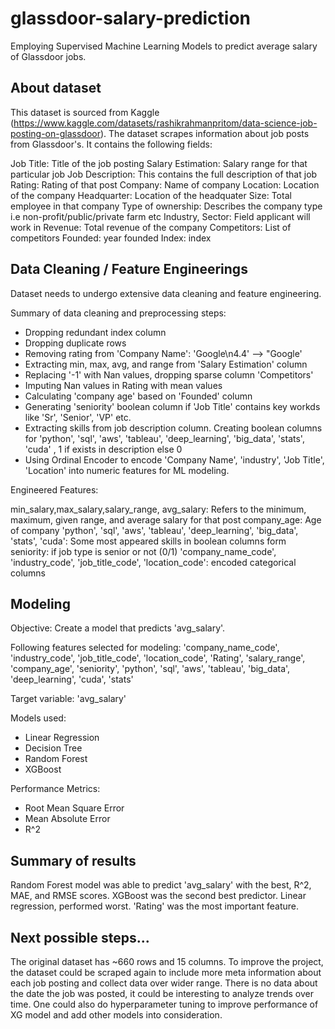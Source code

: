 # glassdoor-salary-prediction

Employing Supervised Machine Learning Models to predict average salary of Glassdoor jobs. 

## About dataset

This dataset is sourced from Kaggle (https://www.kaggle.com/datasets/rashikrahmanpritom/data-science-job-posting-on-glassdoor). The dataset scrapes information about job posts from Glassdoor's. It contains the following fields:

Job Title: Title of the job posting
Salary Estimation: Salary range for that particular job
Job Description: This contains the full description of that job
Rating: Rating of that post
Company: Name of company
Location: Location of the company
Headquarter: Location of the headquater
Size: Total employee in that company
Type of ownership: Describes the company type i.e non-profit/public/private farm etc
Industry, Sector: Field applicant will work in
Revenue: Total revenue of the company
Competitors: List of competitors
Founded: year founded
Index: index

## Data Cleaning / Feature Engineerings

Dataset needs to undergo extensive data cleaning and feature engineering. 

Summary of data cleaning and preprocessing steps:
- Dropping redundant index column
- Dropping duplicate rows
- Removing rating from 'Company Name': 'Google\n4.4' --> "Google'
- Extracting min, max, avg, and range from 'Salary Estimation' column
- Replacing '-1' with Nan values, dropping sparse column 'Competitors'
- Imputing Nan values in Rating with mean values
- Calculating 'company age' based on 'Founded' column
- Generating 'seniority' boolean column if 'Job Title' contains key workds like 'Sr', 'Senior', 'VP' etc. 
- Extracting skills from job description column. Creating boolean columns for 'python', 'sql', 'aws', 'tableau', 'deep_learning', 'big_data', 'stats', 'cuda' , 1 if exists in description else 0
- Using Ordinal Encoder to encode 'Company Name', 'industry', 'Job Title', 'Location' into numeric features for ML modeling. 

Engineered Features:

min_salary,max_salary,salary_range, avg_salary: Refers to the minimum, maximum, given range, and average salary for that post
company_age: Age of company
'python', 'sql', 'aws', 'tableau', 'deep_learning', 'big_data', 'stats', 'cuda': Some most appeared skills in boolean columns form
seniority: if job type is senior or not (0/1)
'company_name_code', 'industry_code', 'job_title_code', 'location_code': encoded categorical columns 

## Modeling

Objective: Create a model that predicts 'avg_salary'.

Following features selected for modeling: 'company_name_code', 'industry_code', 'job_title_code', 'location_code', 'Rating', 'salary_range', 'company_age', 'seniority', 'python', 'sql', 'aws', 'tableau', 'big_data', 'deep_learning', 'cuda', 'stats'

Target variable: 'avg_salary'

Models used:
- Linear Regression
- Decision Tree 
- Random Forest 
- XGBoost

Performance Metrics:
- Root Mean Square Error
- Mean Absolute Error
- R^2

## Summary of results

Random Forest model was able to predict 'avg_salary' with the best, R^2, MAE, and RMSE scores. XGBoost was the second best predictor. Linear regression, performed worst. 'Rating' was the most important feature. 

## Next possible steps...

The original dataset has ~660 rows and 15 columns. To improve the project, the dataset could be scraped again to include more meta information about each job posting and collect data over wider range. There is no data about the date the job was posted, it could be interesting to analyze trends over time. One could also do hyperparameter tuning to improve performance of XG model and add other models into consideration. 

